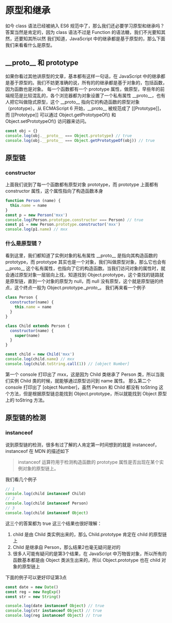 # 原型和继承

如今 class 语法已经被纳入 ES6 规范中了，那么我们还必要学习原型和继承吗？
答案当然是肯定的，因为 class 语法不过是 Function 的语法糖，我们不光要知其然，还要知其所以然
我们知道，JavaScript 中的继承都是基于原型的，那么下面我们来看看什么是原型。

## \_\_proto\_\_ 和 prototype

如果你看过其他讲原型的文章，基本都有这样一句话，在 JavaScript 中的继承都是基于原型的。我们不妨更准确的说，所有的的继承都是基于对象的，包括函数，因为函数也是对象。
每一个函数都有一个 prototype 属性，做原型，早些年的前端规范是比较混乱的，各个浏览器都为对象设置了一个私有属性 \_\_proto\_\_，也有人把它叫做隐式原型，这个 \_\_proto\_\_ 指向它的构造函数的原型对象（prototype）。从 ECMAScript 6 开始，\_\_proto\_\_ 被规范成了 \[[Prototype]]，而 [[Prototype]] 可以通过 Object.getPrototypeOf() 和 Object.setPrototypeOf() 访问器来访问。

```js
const obj = {}
console.log(obj.__proto__ === Object.prototype) // true
console.log(obj.__proto__ === Object.getPrototypeOf(obj)) // true
```

## 原型链

### constructor

上面我们说到了每一个函数都有原型对象 prototype，而 prototype 上面都有 constructor 属性，这个属性指向了构造函数本身

```js
function Person (name) {
  this.name = name
}
const p = new Person('mxx')
console.log(Person.prototype.constructor === Person) // true
const p1 = new Person.prototype.constructor('mxx')
console.log(p1.name) // mxx
```

### 什么是原型链？

看到这里，我们都知道了实例对象的私有属性 \_\_proto\_\_ 是指向其构造函数的 prototype，而 prototype 其实也是一个对象，我们叫做原型对象，那么它也会有 \_\_proto\_\_ 这个私有属性，也指向了它的构造函数。当我们访问对象的属性时，就会通过原型对象一层层向上找，知道找到 Object.prototype，这个查找的链路就是原型链，直到一个对象的原型为 null，而 null 没有原型，这个就是原型链的终点，这个终点一般为 Object.prototype.\__proto__。
我们再来看一个例子

```js
class Person {
  constructor(name) {
    this.name = name
  }
}

class Child extends Person {
  constructor(name) {
    super(name)
  }
}

const child = new Child('mxx')
console.log(child.name) // mxx
console.log(child.toString.call(1)) // [object Number]
```

第一个 console 打印出了 mxx，这是因为 Child 类继承了 Person 类，所以当我们实例 Child 类的时候，就能够通过原型访问到 name 属性。
那么第二个 console 打印出了 [object Number]，虽然 Person 和 Child 都没有 toString 这个方法，但是根据原型链总能找到 Object.prototype，所以就能找到 Object 原型上的 toString 方法。

## 原型链的检测

### instanceof

说到原型链的检测，很多有过了解的人肯定第一时间想到的就是 instanceof，instanceof 在 MDN 的描述如下
> instanceof 运算符用于检测构造函数的 prototype 属性是否出现在某个实例对象的原型链上。

我们看几个例子

```js
// 1
console.log(child instanceof Child)
// 2
console.log(child instanceof Person)
// 3
console.log(child instanceof Object)
```

这三个的答案都为 true
这三个结果也很好理解：
1. child 是由 Child 类实例出来的，那么 Child.prototype 肯定在 child 的原型链上
2. Child 是继承自 Person，那么结果2也毫无疑问是对的
3. 很多人可能有疑问的是第3个结果，在 JavaScript 中万物皆对象，所以所有的函数基本都是由 Object 类派生出来的，所以 Object.prototype 也在 child 对象的原型链上

下面的例子可以更好印证第3点

```js
const date = new Date()
const reg = new RegExp()
const str = new String()

console.log(date instanceof Object) // true
console.log(str instanceof Object) // true
console.log(reg instanceof Object) // true
```



